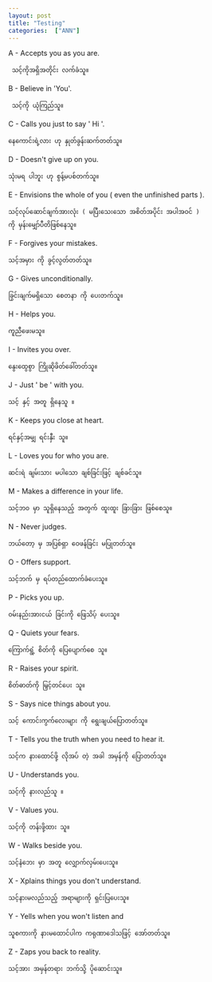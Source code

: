 ```yaml
---
layout: post
title: "Testing"
categories:  ["ANN"]
---
```


A - Accepts you as you are.

     သင့်ကိုအရှိအတိုင်း လက်ခံသူ။

B - Believe in 'You'.

     သင့်ကို ယုံကြည်သူ။

C - Calls you just to say ' Hi '.

    နေကောင်းရဲ့လား ဟု နှုတ်ခွန်းဆက်တတ်သူ။

<!-- more -->
D - Doesn't give up on you.


    သုံးမရ ပါဘူး ဟု စွန့်မပစ်တက်သူ။

E - Envisions the whole of you  ( even the unfinished parts ).

    သင့်လုပ်ဆောင်ချက်အားလုံး ( မပြီးသေးသော အစိတ်အပိုင်း အပါအဝင် )
    ကို မှန်းမျှော်ပီတိဖြစ်နေသူ။

F - Forgives your mistakes.

    သင့်အမှား ကို ခွင့်လွတ်တတ်သူ။

G - Gives unconditionally.

    ခြွင်းချက်မရှိသော စေတနာ ကို ပေးတက်သူ။

H - Helps you.

    ကူညီဖေးမသူ။

I - Invites you over.

    နွေးထွေစွာ ကြိုဆိုဖိတ်ခေါ်တတ်သူ။

J - Just ' be ' with you.

    သင့် နှင့် အတူ ရှိနေသူ ။

K - Keeps you close at heart.

    ရင်နှင့်အမျှ ရင်းနှီး သူ။

L - Loves you for who you are.

    ဆင်းရဲ ချမ်းသား မပါသော ချစ်ခြင်းဖြင့် ချစ်ခင်သူ။

M - Makes a difference in your life.

    သင့်ဘ၀ မှာ သူရှိနေသည့် အတွက် ထူးထူး ခြားခြား ဖြစ်စေသူ။

N - Never judges.

    ဘယ်တော့ မှ အပြစ်ရှာ ဝေဖန်ခြင်း မပြုတတ်သူ။

O - Offers support.

    သင့်ဘက် မှ ရပ်တည်ထောက်ခံပေးသူ။

P - Picks you up.

    ဝမ်းနည်းအားငယ် ခြင်းကို ဖြေသိပ့် ပေးသူ။

Q - Quiets your fears.

    ကြောက်ရွံ့ စိတ်ကို ပြေပျောက်စေ သူ။

R - Raises your spirit.

    စိတ်ဓာတ်ကို မြှင့်တင်ပေး သူ။

S - Says nice things about you.

    သင့် ကောင်းကွက်လေးများ ကို ရွေးချယ်ပြောတတ်သူ။

T - Tells you the truth when you need to hear it.

    သင့်က နားထောင်ဖို့ လိုအပ် တဲ့ အခါ အမှန်ကို ပြောတတ်သူ။

U - Understands you.

    သင့်ကို နားလည်သူ ။

V - Values you.

    သင့်ကို တန်းဖို့ထား သူ။

W - Walks beside you.

    သင့်နံဘေး မှာ အတူ လျှောက်လှမ်းပေးသူ။

X - Xplains things you don't understand.

    သင့်နားမလည်သည့် အရာများကို ရှင်းပြပေးသူ။

Y - Yells when you won't listen and

    သူစကားကို နားမထောင်ပါက ကရုဏာဒေါသဖြင့် အော်တတ်သူ။

Z - Zaps you back to reality.

    သင့်အား အမှန်တရား ဘက်သို့ ပိုဆောင်းသူ။     
